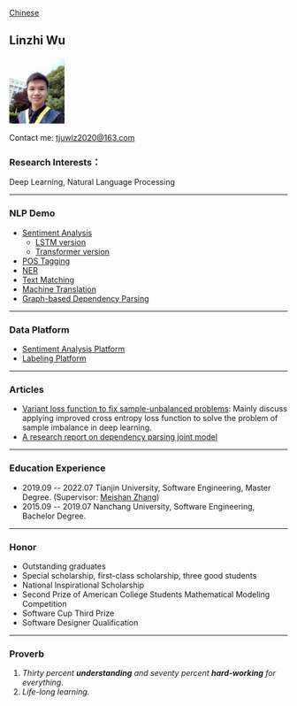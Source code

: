 [Chinese](/index.html)
## Linzhi Wu  

<img src="/imgs/myself.jpg" width="100" />

Contact me: tjuwlz2020@163.com

### Research Interests：
Deep Learning, Natural Language Processing

---

### NLP Demo
+ [Sentiment Analysis](https://github.com/ncuwlz/sentiment-analysis-based-on-attention)
    + [LSTM version](https://github.com/ncuwlz/Text-Classification)
    + [Transformer version](https://github.com/ncuwlz/transformer_for_textclassification)
+ [POS Tagging](https://github.com/ncuwlz/POS-Tagging)
+ [NER](https://github.com/ncuwlz/NER)
+ [Text Matching](https://github.com/LindgeW/VariantNets-TextMatching)
+ [Machine Translation](https://github.com/tjuwlz/MachineTranslation)
+ [Graph-based Dependency Parsing](https://github.com/tjuwlz/BiaffineParser)

---

### Data Platform
+ [Sentiment Analysis Platform](https://github.com/tjuwlz/sentiment-analysis-platform)
+ [Labeling Platform](https://github.com/tjuwlz/LabelingPlatform)

---

### Articles
- [Variant loss function to fix sample-unbalanced problems](./ideas/variant-loss-function.pdf): Mainly discuss applying improved cross entropy loss function to solve the problem of sample imbalance in deep learning.
- [A research report on dependency parsing joint model](./ideas/joint_model.pdf)

---

### Education Experience
- 2019.09 -- 2022.07  Tianjin University, Software Engineering, Master Degree.  (Supervisor: [Meishan Zhang](https://zhangmeishan.github.io))
- 2015.09 -- 2019.07  Nanchang University, Software Engineering, Bachelor Degree.

---

### Honor
- Outstanding graduates
- Special scholarship, first-class scholarship, three good students
- National Inspirational Scholarship
- Second Prize of American College Students Mathematical Modeling Competition
- Software Cup Third Prize
- Software Designer Qualification

---

### Proverb
1. *Thirty percent **understanding** and seventy percent **hard-working** for everything.*
2. *Life-long learning.*

